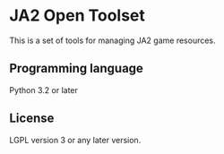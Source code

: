 # JA2 Open Toolset

This is a set of tools for managing JA2 game resources.

## Programming language

Python 3.2 or later

## License

LGPL version 3 or any later version.
